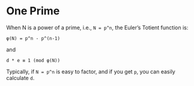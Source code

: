 # One Prime

When N is a power of a prime, i.e., `N = p^n`, the Euler’s Totient function is:

`φ(N) = p^n - p^(n-1)` 

and

`d * e ≡ 1 (mod φ(N))`

Typically, if `N = p^n` is easy to factor, and if you get `p`, you can easily calculate `d`.